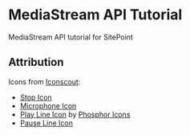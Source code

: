 # MediaStream API Tutorial

MediaStream API tutorial for SitePoint

## Attribution

Icons from [Iconscout](https://iconscout.com):

- [Stop Icon](https://iconscout.com/icons/stop)
- [Microphone Icon](https://iconscout.com/icon/microphone-2666576)
- [Play Line Icon](https://iconscout.com/icons/play) by [Phosphor Icons](https://iconscout.com/contributors/phosphoricons)
- [Pause Line Icon](https://iconscout.com/icons/pause)